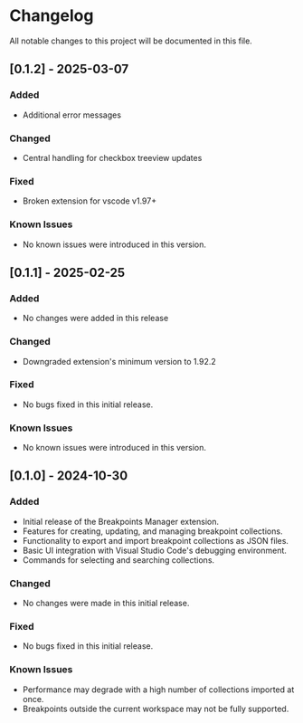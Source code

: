 # Changelog

All notable changes to this project will be documented in this file.

## [0.1.2] - 2025-03-07

### Added
- Additional error messages

### Changed
- Central handling for checkbox treeview updates 

### Fixed
- Broken extension for vscode v1.97+

### Known Issues
- No known issues were introduced in this version.

## [0.1.1] - 2025-02-25

### Added
- No changes were added in this release

### Changed
- Downgraded extension's minimum version to 1.92.2 

### Fixed
- No bugs fixed in this initial release.

### Known Issues
- No known issues were introduced in this version.

## [0.1.0] - 2024-10-30

### Added
- Initial release of the Breakpoints Manager extension.
- Features for creating, updating, and managing breakpoint collections.
- Functionality to export and import breakpoint collections as JSON files.
- Basic UI integration with Visual Studio Code's debugging environment.
- Commands for selecting and searching collections.

### Changed
- No changes were made in this initial release.

### Fixed
- No bugs fixed in this initial release.

### Known Issues
- Performance may degrade with a high number of collections imported at once.
- Breakpoints outside the current workspace may not be fully supported.
